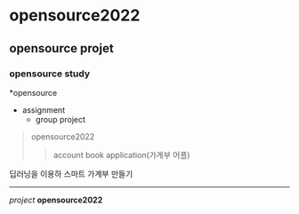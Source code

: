# opensource2022
## opensource projet
### opensource study
*opensource
  + assignment
      - group project
      
> opensource2022
>> account book application(가계부 어플)

   딥러닝을 이용하 스마트 가계부 만들기 
    
 <hr/>
 
 _project_
 __opensource2022__
